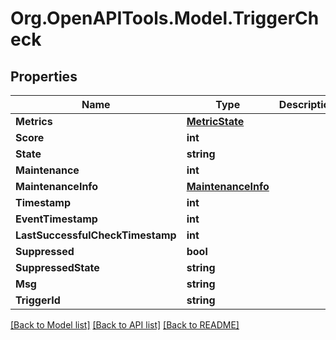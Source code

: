 
# Org.OpenAPITools.Model.TriggerCheck

## Properties

Name | Type | Description | Notes
------------ | ------------- | ------------- | -------------
**Metrics** | [**MetricState**](MetricState.md) |  | [optional] 
**Score** | **int** |  | [optional] 
**State** | **string** |  | [optional] 
**Maintenance** | **int** |  | [optional] 
**MaintenanceInfo** | [**MaintenanceInfo**](MaintenanceInfo.md) |  | [optional] 
**Timestamp** | **int** |  | [optional] 
**EventTimestamp** | **int** |  | [optional] 
**LastSuccessfulCheckTimestamp** | **int** |  | [optional] 
**Suppressed** | **bool** |  | [optional] 
**SuppressedState** | **string** |  | [optional] 
**Msg** | **string** |  | [optional] 
**TriggerId** | **string** |  | [optional] 

[[Back to Model list]](../README.md#documentation-for-models)
[[Back to API list]](../README.md#documentation-for-api-endpoints)
[[Back to README]](../README.md)

